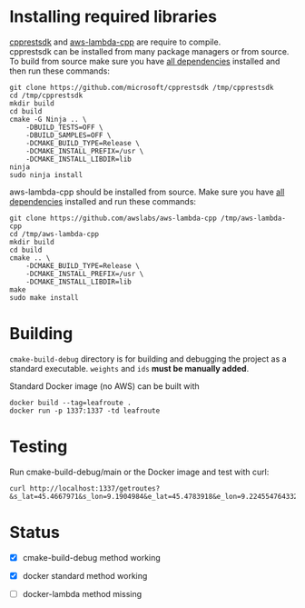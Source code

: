 # Installing required libraries
[cpprestsdk](https://github.com/microsoft/cpprestsdk) and [aws-lambda-cpp](https://github.com/awslabs/aws-lambda-cpp) are require to compile.  
cpprestsdk can be installed from many package managers or from source. To build from source make sure you have [all dependencies](https://github.com/Microsoft/cpprestsdk/wiki/How-to-build-for-Linux) installed and then run these commands:
```
git clone https://github.com/microsoft/cpprestsdk /tmp/cpprestsdk
cd /tmp/cpprestsdk
mkdir build
cd build
cmake -G Ninja .. \
    -DBUILD_TESTS=OFF \
    -DBUILD_SAMPLES=OFF \
    -DCMAKE_BUILD_TYPE=Release \
    -DCMAKE_INSTALL_PREFIX=/usr \
    -DCMAKE_INSTALL_LIBDIR=lib
ninja
sudo ninja install
```
aws-lambda-cpp should be installed from source. Make sure you have [all dependencies](https://github.com/awslabs/aws-lambda-cpp#prerequisites) installed and run these commands:
```
git clone https://github.com/awslabs/aws-lambda-cpp /tmp/aws-lambda-cpp
cd /tmp/aws-lambda-cpp
mkdir build
cd build
cmake .. \
    -DCMAKE_BUILD_TYPE=Release \
    -DCMAKE_INSTALL_PREFIX=/usr \
    -DCMAKE_INSTALL_LIBDIR=lib
make
sudo make install
```
# Building
`cmake-build-debug` directory is for building and debugging the project as a standard executable. `weights` and `ids` **must be manually added**.  

Standard Docker image (no AWS) can be built with
```
docker build --tag=leafroute .
docker run -p 1337:1337 -td leafroute
```

# Testing
Run cmake-build-debug/main or the Docker image and test with curl:
```
curl http://localhost:1337/getroutes?&s_lat=45.4667971&s_lon=9.1904984&e_lat=45.4783918&e_lon=9.224554764332705&reroute=false
 ```
# Status
- [x] cmake-build-debug method working  
- [x] docker standard method working  
- [ ] docker-lambda method missing

